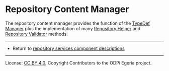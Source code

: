 <!-- SPDX-License-Identifier: CC-BY-4.0 -->
<!-- Copyright Contributors to the ODPi Egeria project. -->


# Repository Content Manager

The repository content manager provides the function of the [TypeDef Manager](typedef-manager.md)
plus the implementation of many [Repository Helper](repository-helper.md) and [Repository Validator]() methods.



----
* Return to [repository services component descriptions](.)

----
License: [CC BY 4.0](https://creativecommons.org/licenses/by/4.0/),
Copyright Contributors to the ODPi Egeria project.